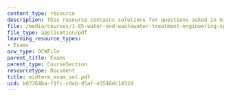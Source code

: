 ```yaml
---
content_type: resource
description: This resource contains solutions for questions asked in midterm.
file: /media/courses/1-85-water-and-wastewater-treatment-engineering-spring-2006/b07364baf1fcc0abd5afe3546dc1432d_midterm_exam_sol.pdf
file_type: application/pdf
learning_resource_types:
- Exams
ocw_type: OCWFile
parent_title: Exams
parent_type: CourseSection
resourcetype: Document
title: midterm_exam_sol.pdf
uid: b07364ba-f1fc-c0ab-d5af-e3546dc1432d
---
```

